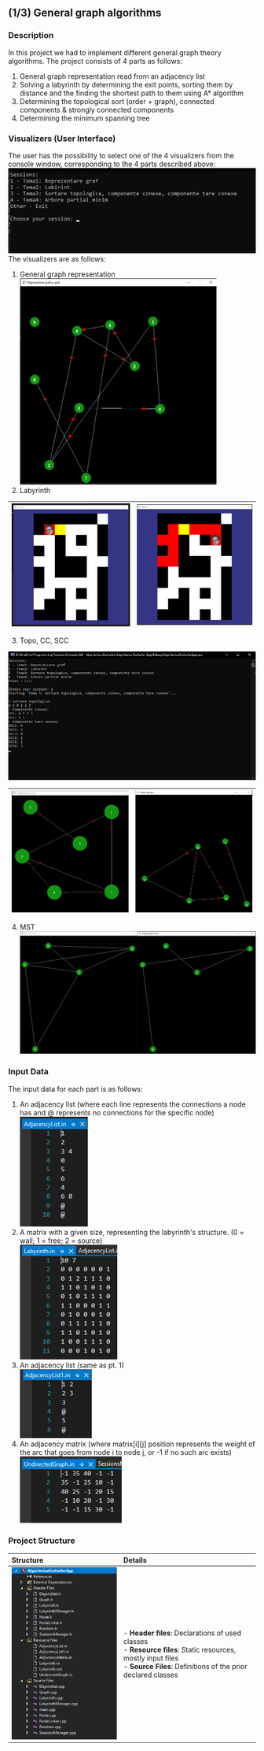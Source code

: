 ## (1/3) General graph algorithms

### Description
In this project we had to implement different general graph theory algorithms. The project consists of 4 parts as follows:
1. General graph representation read from an adjacency list
2. Solving a labyrinth by determining the exit points, sorting them by distance and the finding the shortest path to them using A* algorithm
3. Determining the topological sort (order + graph), connected components & strongly connected components
4. Determining the minimum spanning tree

### Visualizers (User Interface)
The user has the possibility to select one of the 4 visualizers from the console window, corresponding to the 4 parts described above:
<br>![](showcase/L1_menu_0.png)
<br>
The visualizers are as follows:
1. General graph representation
<br><img src="showcase/L1_view_1.png" alt="" width="400px">
2. Labyrinth

|![](showcase/L1_view_2.gif)|![](showcase/L1_view_2.png)|
|:-:|:-:|

3. Topo, CC, SCC
<img src="showcase/L1_menu_3.png" alt="" width="600px">

|![](showcase/L1_view_3_1.png)|![](showcase/L1_view_3_2.png)|
|:-:|:-:|
4. MST
<br>![](showcase/L1_view_4.png)

### Input Data
The input data for each part is as follows:
1. An adjacency list (where each line represents the connections a node has and @ represents no connections for the specific node)
<br>![](showcase/L1_view_1_in.png)
2. A matrix with a given size, representing the labyrinth's structure. (0 = wall; 1 = free; 2 = source)
<br>![](showcase/L1_view_2_in.png)
3. An adjacency list (same as pt. 1)
<br>![](showcase/L1_view_3_in.png)
4. An adjacency matrix (where matrix[i][j] position represents the weight of the arc that goes from node i to node j, or -1 if no such arc exists)
<br>![](showcase/L1_view_4_in.png)

### Project Structure
|Structure|Details|
|:-|:-|
|<img src="showcase/L1_structure.png" alt="" width="300px">|- **Header files**: Declarations of used classes<br>- **Resource files**: Static resources, mostly input files<br>- **Source Files**: Definitions of the prior declared classes|
